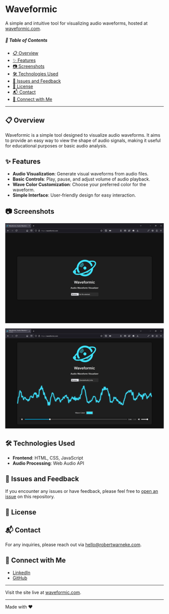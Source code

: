 # Waveformic
A simple and intuitive tool for visualizing audio waveforms, hosted at [waveformic.com](https://waveformic.com).

##### 📑 Table of Contents
- [📋 Overview](#overview)
- [✨ Features](#features)
- [📷 Screenshots](#screenshots)
- [🛠️ Technologies Used](#technologies-used)
- [🐛 Issues and Feedback](#issues-and-feedback)
- [📜 License](#license)
- [📬 Contact](#contact)
- [🤝 Connect with Me](#connect-with-me)

---

## 📋 Overview <a id="overview"></a>
Waveformic is a simple tool designed to visualize audio waveforms. It aims to provide an easy way to view the shape of audio signals, making it useful for educational purposes or basic audio analysis.

## ✨ Features <a id="features"></a>
- **Audio Visualization**: Generate visual waveforms from audio files.
- **Basic Controls**: Play, pause, and adjust volume of audio playback.
- **Wave Color Customization**: Choose your preferred color for the waveform.
- **Simple Interface**: User-friendly design for easy interaction.

## 📷 Screenshots <a id="screenshots"></a>

![waveformic.com screenshot - no audio](/assets/images/screenshots/[Waveformic]-waveformic.com-Screenshot-NoAudio.png)

![waveformic.com screenshot - audio](/assets/images/screenshots/[Waveformic]-waveformic.com-Screenshot-Audio.png)

## 🛠️ Technologies Used <a id="technologies-used"></a>
- **Frontend**: HTML, CSS, JavaScript
- **Audio Processing**: Web Audio API

## 🐛 Issues and Feedback <a id="issues-and-feedback"></a>
If you encounter any issues or have feedback, please feel free to [open an issue](https://github.com/robert-warneke/waveformic/issues) on this repository.

## 📜 License <a id="license"></a>

## 📬 Contact <a id="contact"></a>
For any inquiries, please reach out via [hello@robertwarneke.com](mailto:hello@robertwarneke.com).

## 🤝 Connect with Me <a id="connect-with-me"></a>
- [LinkedIn](https://www.linkedin.com/in/robert-warneke)
- [GitHub](https://github.com/robert-warneke)

---

Visit the site live at [waveformic.com](https://waveformic.com).

---

Made with ❤️